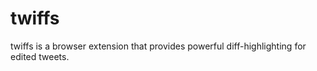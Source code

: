 # twiffs

twiffs is a browser extension that provides powerful diff-highlighting for edited tweets.
